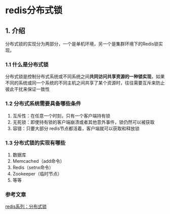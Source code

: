 # redis分布式锁

## 1. 介绍

分布式锁的实现分为两部分，一个是单机环境，另一个是集群环境下的Redis锁实现。

### 1.1 什么是分布式锁

分布式锁是控制分布式系统或不同系统之间**共同访问共享资源的一种锁实现**，如果不同的系统或同一个系统的不同主机之间共享了某个资源时，往往需要互斥来防止彼此干扰来保证一致性

### 1.2 分布式系统需要具备哪些条件

1. 互斥性：在任意一个时刻，只有一个客户端持有锁
2. 无死锁：即使持有锁的客户端崩溃或者其他意外事件，锁仍然可以被获取
3. 容错：只要大部分 redis节点都活着，客户端就可以获取和释放锁

### 1.3 分布式锁的实现有哪些

1. 数据库
2. Memcached（add命令）
3. Redis（setnx命令）
4. Zookeeper（临时节点）
5. 等等



### 参考文章

[redis系列：分布式锁](<https://juejin.im/post/5b737b9b518825613d3894f4>)

